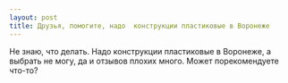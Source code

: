 ```yaml
---
layout: post 
title: Друзья, помогите, надо  конструкции пластиковые в Воронеже 
--- 
```

Не знаю, что делать. Надо  конструкции пластиковые в Воронеже, а выбрать не могу, да и отзывов плохих много. Может порекомендуете что-то?